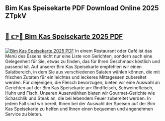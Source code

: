 ## Bim Kas Speisekarte PDF Download Online 2025 ZTpkV

# <h2><a href="http://gc7j2bu.nevu.top/?p=Bim+Kas+Speisekarte">🔗 👉🔴 Bim Kas Speisekarte 2025 PDF</a></h2>

[![Bim Kas Speisekarte 2025 PDF](https://i.imgur.com/dBaPXMq.png)](http://gc7j2bu.nevu.top/?p=Bim+Kas+Speisekarte)
In einem Restaurant oder Café ist das Menü des Essens nicht nur eine Liste von Gerichten, sondern auch eine Gelegenheit für Sie, etwas zu finden, das für Ihren Geschmack köstlich und passend ist. Auf unserer Bim Kas Speisekarte empfehlen wir einen Salatbereich, in dem Sie aus verschiedenen Salaten wählen können, die mit frischen Zutaten für ein leichtes und leckeres Mittagessen zubereitet werden. Für diejenigen, die Fleisch bevorzugen, bieten wir eine Auswahl an Gerichten auf der Bim Kas Speisekarte an: Rindfleisch, Schweinefleisch, Huhn und Fisch. Unseren Auserwählten bieten wir Gourmet-Gerichte wie Schaschlik und Steak an, die bei lebendem Feuer zubereitet werden. In jedem Fall sind wir bereit, Ihnen bei der Auswahl der Speisen auf der Bim Kas Speisekarte zu helfen und Ihnen einen bequemen und angenehmen Service zu bieten.
